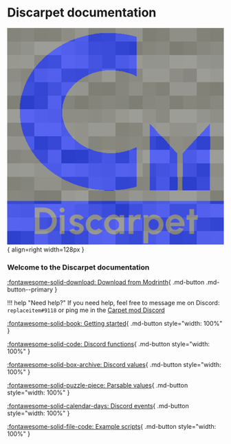 # Discarpet documentation

![Discarpet logo](assets/logo.png){ align=right width=128px }

### Welcome to the Discarpet documentation

[:fontawesome-solid-download: Download from Modrinth](https://modrinth.com/mod/discarpet){ .md-button .md-button--primary }

!!! help "Need help?"
    If you need help, feel free to message me on Discord: `replaceitem#9118`
    or ping me in the [Carpet mod Discord](https://discord.gg/gn99m4QRY4)

[:fontawesome-solid-book: Getting started](setup.md){ .md-button style="width: 100%" }

[:fontawesome-solid-code: Discord functions](functions){ .md-button style="width: 100%" }

[:fontawesome-solid-box-archive: Discord values](values){ .md-button style="width: 100%" }

[:fontawesome-solid-puzzle-piece: Parsable values](./parsable){ .md-button style="width: 100%" }

[:fontawesome-solid-calendar-days: Discord events](events.md){ .md-button style="width: 100%" }

[:fontawesome-solid-file-code: Example scripts](examples.md){ .md-button style="width: 100%" }